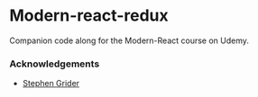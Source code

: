 # Modern-react-redux

Companion code along for the Modern-React course on Udemy.

### Acknowledgements

- [Stephen Grider](https://github.com/StephenGrider)
